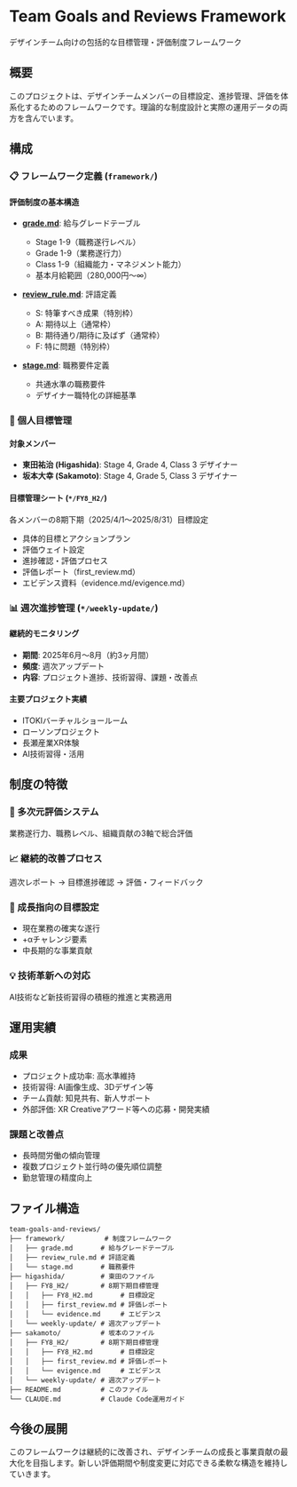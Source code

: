 # Team Goals and Reviews Framework

デザインチーム向けの包括的な目標管理・評価制度フレームワーク

## 概要

このプロジェクトは、デザインチームメンバーの目標設定、進捗管理、評価を体系化するためのフレームワークです。理論的な制度設計と実際の運用データの両方を含んでいます。

## 構成

### 📋 フレームワーク定義 (`framework/`)

#### 評価制度の基本構造
- **[grade.md](framework/grade.md)**: 給与グレードテーブル
  - Stage 1-9（職務遂行レベル）
  - Grade 1-9（業務遂行力）
  - Class 1-9（組織能力・マネジメント能力）
  - 基本月給範囲（280,000円〜∞）

- **[review_rule.md](framework/review_rule.md)**: 評語定義
  - S: 特筆すべき成果（特別枠）
  - A: 期待以上（通常枠）
  - B: 期待通り/期待に及ばず（通常枠）
  - F: 特に問題（特別枠）

- **[stage.md](framework/stage.md)**: 職務要件定義
  - 共通水準の職務要件
  - デザイナー職特化の詳細基準

### 👥 個人目標管理

#### 対象メンバー
- **東田祐治 (Higashida)**: Stage 4, Grade 4, Class 3 デザイナー
- **坂本大幸 (Sakamoto)**: Stage 4, Grade 5, Class 3 デザイナー

#### 目標管理シート (`*/FY8_H2/`)
各メンバーの8期下期（2025/4/1〜2025/8/31）目標設定
- 具体的目標とアクションプラン
- 評価ウェイト設定
- 進捗確認・評価プロセス
- 評価レポート（first_review.md）
- エビデンス資料（evidence.md/evigence.md）

### 📊 週次進捗管理 (`*/weekly-update/`)

#### 継続的モニタリング
- **期間**: 2025年6月〜8月（約3ヶ月間）
- **頻度**: 週次アップデート
- **内容**: プロジェクト進捗、技術習得、課題・改善点

#### 主要プロジェクト実績
- ITOKIバーチャルショールーム
- ローソンプロジェクト
- 長瀬産業XR体験
- AI技術習得・活用

## 制度の特徴

### 🎯 多次元評価システム
業務遂行力、職務レベル、組織貢献の3軸で総合評価

### 📈 継続的改善プロセス
週次レポート → 目標進捗確認 → 評価・フィードバック

### 🚀 成長指向の目標設定
- 現在業務の確実な遂行
- +αチャレンジ要素
- 中長期的な事業貢献

### 💡 技術革新への対応
AI技術など新技術習得の積極的推進と実務適用

## 運用実績

### 成果
- プロジェクト成功率: 高水準維持
- 技術習得: AI画像生成、3Dデザイン等
- チーム貢献: 知見共有、新人サポート
- 外部評価: XR Creativeアワード等への応募・開発実績

### 課題と改善点
- 長時間労働の傾向管理
- 複数プロジェクト並行時の優先順位調整
- 勤怠管理の精度向上

## ファイル構造

```
team-goals-and-reviews/
├── framework/          # 制度フレームワーク
│   ├── grade.md       # 給与グレードテーブル
│   ├── review_rule.md # 評語定義
│   └── stage.md       # 職務要件
├── higashida/         # 東田のファイル
│   ├── FY8_H2/        # 8期下期目標管理
│   │   ├── FY8_H2.md       # 目標設定
│   │   ├── first_review.md # 評価レポート
│   │   └── evidence.md     # エビデンス
│   └── weekly-update/ # 週次アップデート
├── sakamoto/          # 坂本のファイル
│   ├── FY8_H2/        # 8期下期目標管理
│   │   ├── FY8_H2.md       # 目標設定
│   │   ├── first_review.md # 評価レポート
│   │   └── evigence.md     # エビデンス
│   └── weekly-update/ # 週次アップデート
├── README.md          # このファイル
└── CLAUDE.md          # Claude Code運用ガイド
```

## 今後の展開

このフレームワークは継続的に改善され、デザインチームの成長と事業貢献の最大化を目指します。新しい評価期間や制度変更に対応できる柔軟な構造を維持していきます。